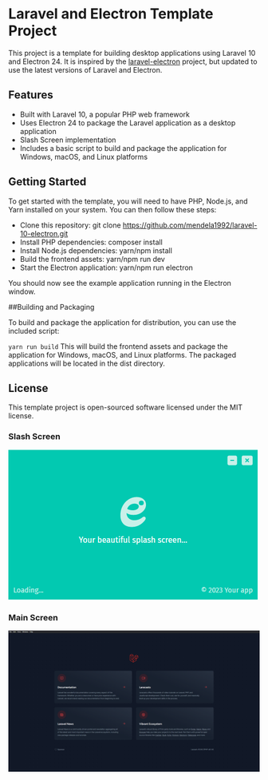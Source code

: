 # Laravel and Electron Template Project

This project is a template for building desktop applications using Laravel 10 and Electron 24. 
It is inspired by the [laravel-electron](https://github.com/laravelarticle/laravel-electron) project, but 
updated to use the latest versions of Laravel and Electron.

## Features
- Built with Laravel 10, a popular PHP web framework
- Uses Electron 24 to package the Laravel application as a desktop application
- Slash Screen implementation
- Includes a basic script to build and package the application for Windows, macOS, and Linux platforms


## Getting Started
To get started with the template, you will need to have PHP, Node.js, and Yarn installed on your system. You can then follow these steps:

- Clone this repository: git clone https://github.com/mendela1992/laravel-10-electron.git
- Install PHP dependencies: composer install
- Install Node.js dependencies: yarn/npm install
- Build the frontend assets: yarn/npm run dev
- Start the Electron application: yarn/npm run electron

You should now see the example application running in the Electron window.

##Building and Packaging

To build and package the application for distribution, you can use the included script:

`yarn run build` This will build the frontend assets and package the application for Windows, macOS, and Linux platforms. The packaged applications will be located in the dist directory.

## License
This template project is open-sourced software licensed under the MIT license.


### Slash Screen
![Splash Screen](public/assets/images/SlashScreen.png)

### Main Screen
![Splash Screen](public/assets/images/MainScreen.png)
